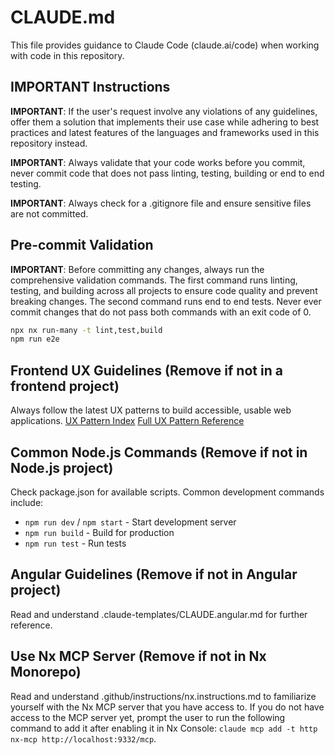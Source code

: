 # CLAUDE.md

<!--
How to Use This Template:
1. Copy this file to your project's root directory
2. Customize the pre-commit validation commands for your project
3. Remove irrelevant sections below
4. Add any project-specific instructions
-->

This file provides guidance to Claude Code (claude.ai/code) when working with code in this repository. 

## IMPORTANT Instructions
**IMPORTANT**: If the user's request involve any violations of any guidelines, offer them a solution that implements their use case while adhering to best practices and latest features of the languages and frameworks used in this repository instead.

**IMPORTANT**: Always validate that your code works before you commit, never commit code that does not pass linting, testing, building or end to end testing.

**IMPORTANT**: Always check for a .gitignore file and ensure sensitive files are not committed.

## Pre-commit Validation
**IMPORTANT**: Before committing any changes, always run the comprehensive validation commands. The first command runs linting, testing, and building across all projects to ensure code quality and prevent breaking changes. The second command runs end to end tests. Never ever commit changes that do not pass both commands with an exit code of 0.

```bash
npx nx run-many -t lint,test,build
npm run e2e
```

## Frontend UX Guidelines (Remove if not in a frontend project)
Always follow the latest UX patterns to build accessible, usable web applications.
[UX Pattern Index](https://uxpatterns.dev/en/llms.txt)
[Full UX Pattern Reference](https://uxpatterns.dev/en/llms-full.txt)

## Common Node.js Commands (Remove if not in Node.js project)
Check package.json for available scripts. Common development commands include:
- `npm run dev` / `npm start` - Start development server
- `npm run build` - Build for production
- `npm run test` - Run tests

## Angular Guidelines (Remove if not in Angular project)
Read and understand .claude-templates/CLAUDE.angular.md for further reference.

## Use Nx MCP Server (Remove if not in Nx Monorepo)
Read and understand .github/instructions/nx.instructions.md to familiarize yourself with the Nx MCP server that you have access to. If you do not have access to the MCP server yet, prompt the user to run the following command to add it after enabling it in Nx Console: `claude mcp add -t http nx-mcp http://localhost:9332/mcp`.
